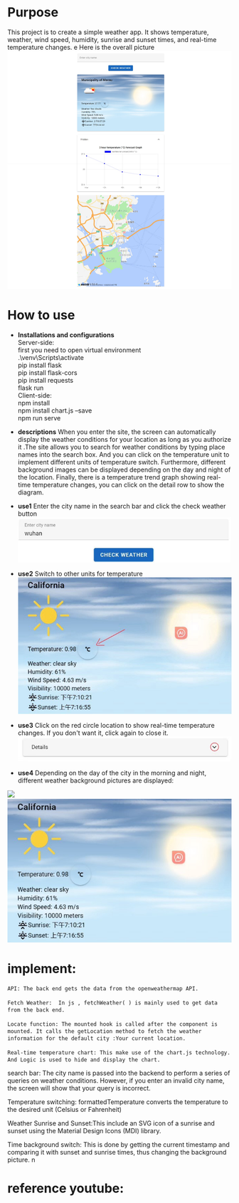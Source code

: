 # Purpose
This project is to create a simple weather app. It shows temperature, weather, wind speed, humidity, sunrise and sunset times, and real-time temperature changes.
e
Here is the overall picture
<img src="./weather-client-copy/src/assets/readmepicture/1.jpeg">  



# How to use
  + **Installations and configurations**  
  Server-side:  
     first you need to open virtual environment   
      .\venv\Scripts\activate     
      pip install flask  
      pip install flask-cors          
      pip install requests   
      flask run  
  Client-side:     
     npm install  
     npm install chart.js –save  
     npm run serve    
 + **descriptions**
 When you enter the site, the screen can automatically display the weather conditions for your location as long as you authorize it .The site allows you to search for weather conditions by typing place names into the search box. And you can click on the temperature unit to implement different units of temperature switch. Furthermore, different background images can be displayed depending on the day and night of the location. Finally, there is a temperature trend graph showing real-time temperature changes, you can click on the detail row to show the diagram.
+ **use1**
  Enter the city name in the search bar and click the check weather button  <img src="./weather-client-copy/src/assets/readmepicture/2.jpg">  
  
+ **use2**
  Switch to other units for temperature
  <img src="./weather-client-copy/src/assets/readmepicture/3.jpg">  
  
+ **use3**
  Click on the red circle location to show real-time temperature changes.
    If you don't want it, click again to close it.
    <img src="./weather-client-copy/src/assets/readmepicture/4.jpg">  
+ **use4**
Depending on the day of the city in the morning and night, different weather background pictures are displayed:
<img src="./weather-client-copy/src/assets/readmepicture/5.jpeg">
<img src="./weather-client-copy/src/assets/readmepicture/6.jpg">
  
# implement:
    API: The back end gets the data from the openweathermap API.

    Fetch Weather:  In js , fetchWeather( ) is mainly used to get data from the back end.

    Locate function: The mounted hook is called after the component is mounted. It calls the getLocation method to fetch the weather information for the default city :Your current location.

    Real-time temperature chart: This make use of the chart.js technology. And Logic is used to hide and display the chart.

   search bar: The city name is passed into the backend to perform a series of queries on weather conditions. However, if you enter an invalid city name, the screen will show that your query is incorrect.

   Temperature switching: formattedTemperature converts the temperature to the desired unit (Celsius or Fahrenheit)

   Weather Sunrise and Sunset:This include an SVG icon of a sunrise and sunset using the Material Design Icons (MDI) library.

   Time background switch: This is done by getting the current timestamp and comparing it with sunset and sunrise times, thus changing the background picture.
n
# reference youtube:

  
